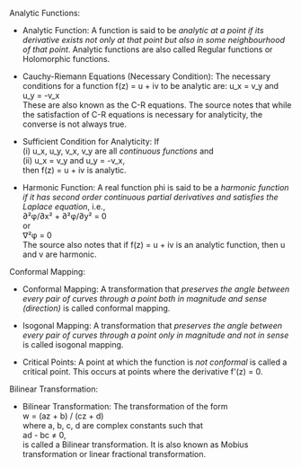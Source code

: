 Analytic Functions:

- Analytic Function: A function is said to be *analytic at a point if its derivative exists not only at that point but also in some neighbourhood of that point*. Analytic functions are also called Regular functions or Holomorphic functions.

- Cauchy-Riemann Equations (Necessary Condition): The necessary conditions for a function f(z) = u + iv to be analytic are:
  u_x = v_y  and  u_y = -v_x  
  These are also known as the C-R equations. The source notes that while the satisfaction of C-R equations is necessary for analyticity, the converse is not always true.

- Sufficient Condition for Analyticity: If  
  (i) u_x, u_y, v_x, v_y are all *continuous functions* and  
  (ii) u_x = v_y and u_y = -v_x,  
  then f(z) = u + iv is analytic.

- Harmonic Function: A real function phi is said to be a *harmonic function if it has second order continuous partial derivatives and satisfies the Laplace equation*, i.e.,  
  ∂²φ/∂x² + ∂²φ/∂y² = 0  
  or  
  ∇²φ = 0  
  The source also notes that if f(z) = u + iv is an analytic function, then u and v are harmonic.

Conformal Mapping:

- Conformal Mapping: A transformation that *preserves the angle between every pair of curves through a point both in magnitude and sense (direction)* is called conformal mapping.

- Isogonal Mapping: A transformation that *preserves the angle between every pair of curves through a point only in magnitude and not in sense* is called isogonal mapping.

- Critical Points: A point at which the function is *not conformal* is called a critical point. This occurs at points where the derivative f'(z) = 0.

Bilinear Transformation:

- Bilinear Transformation: The transformation of the form  
  w = (az + b) / (cz + d)  
  where a, b, c, d are complex constants such that  
  ad - bc ≠ 0,  
  is called a Bilinear transformation. It is also known as Mobius transformation or linear fractional transformation.